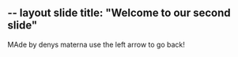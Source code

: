 --
layout slide
title: "Welcome to our second slide"
--
MAde by denys materna
use the left arrow to go back!
